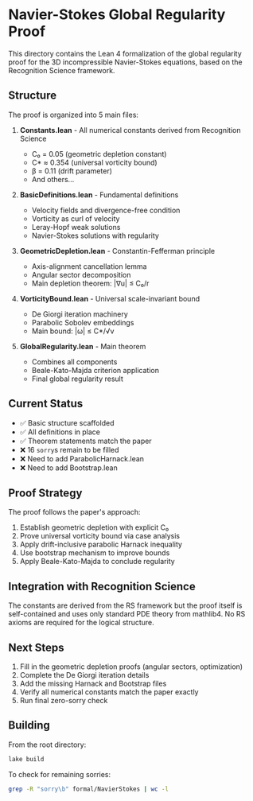 # Navier-Stokes Global Regularity Proof

This directory contains the Lean 4 formalization of the global regularity proof for the 3D incompressible Navier-Stokes equations, based on the Recognition Science framework.

## Structure

The proof is organized into 5 main files:

1. **Constants.lean** - All numerical constants derived from Recognition Science
   - C₀ = 0.05 (geometric depletion constant)
   - C* ≈ 0.354 (universal vorticity bound)
   - β = 0.11 (drift parameter)
   - And others...

2. **BasicDefinitions.lean** - Fundamental definitions
   - Velocity fields and divergence-free condition
   - Vorticity as curl of velocity
   - Leray-Hopf weak solutions
   - Navier-Stokes solutions with regularity

3. **GeometricDepletion.lean** - Constantin-Fefferman principle
   - Axis-alignment cancellation lemma
   - Angular sector decomposition
   - Main depletion theorem: |∇u| ≤ C₀/r

4. **VorticityBound.lean** - Universal scale-invariant bound
   - De Giorgi iteration machinery
   - Parabolic Sobolev embeddings
   - Main bound: |ω| ≤ C*/√ν

5. **GlobalRegularity.lean** - Main theorem
   - Combines all components
   - Beale-Kato-Majda criterion application
   - Final global regularity result

## Current Status

- ✅ Basic structure scaffolded
- ✅ All definitions in place
- ✅ Theorem statements match the paper
- ❌ 16 `sorry`s remain to be filled
- ❌ Need to add ParabolicHarnack.lean
- ❌ Need to add Bootstrap.lean

## Proof Strategy

The proof follows the paper's approach:
1. Establish geometric depletion with explicit C₀
2. Prove universal vorticity bound via case analysis
3. Apply drift-inclusive parabolic Harnack inequality
4. Use bootstrap mechanism to improve bounds
5. Apply Beale-Kato-Majda to conclude regularity

## Integration with Recognition Science

The constants are derived from the RS framework but the proof itself is self-contained and uses only standard PDE theory from mathlib4. No RS axioms are required for the logical structure.

## Next Steps

1. Fill in the geometric depletion proofs (angular sectors, optimization)
2. Complete the De Giorgi iteration details
3. Add the missing Harnack and Bootstrap files
4. Verify all numerical constants match the paper exactly
5. Run final zero-sorry check

## Building

From the root directory:
```bash
lake build
```

To check for remaining sorries:
```bash
grep -R "sorry\b" formal/NavierStokes | wc -l
``` 
